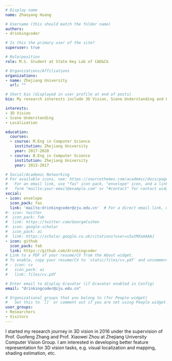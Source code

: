```yaml
---
# Display name
name: Zhaoyang Huang

# Username (this should match the folder name)
authors:
- drinkingcoder

# Is this the primary user of the site?
superuser: true

# Role/position
role: M.S. Student at State Key Lab of CAD&CG

# Organizations/Affiliations
organizations:
- name: Zhejiang University
  url: ""

# Short bio (displayed in user profile at end of posts)
bio: My research interests include 3D Vision, Scene Understanding and Localization.

interests:
- 3D Vision
- Scene Understanding
- Localization

education:
  courses:
  - course: M.Eng in Computer Science
    institution: Zhejiang University
    year: 2017-2020
  - course: B.Eng in Computer Science
    institution: Zhejiang University
    year: 2013-2017

# Social/Academic Networking
# For available icons, see: https://sourcethemes.com/academic/docs/page-builder/#icons
#   For an email link, use "fas" icon pack, "envelope" icon, and a link in the
#   form "mailto:your-email@example.com" or "#contact" for contact widget.
social:
- icon: envelope
  icon_pack: fas
  link: 'mailto:drinkingcoder@zju.edu.cn'  # For a direct email link, use "mailto:test@example.org".
#- icon: twitter
#  icon_pack: fab
#  link: https://twitter.com/GeorgeCushen
#- icon: google-scholar
#  icon_pack: ai
#  link: https://scholar.google.co.uk/citations?user=sIwtMXoAAAAJ
- icon: github
  icon_pack: fab
  link: https://github.com/drinkingcoder
# Link to a PDF of your resume/CV from the About widget.
# To enable, copy your resume/CV to `static/files/cv.pdf` and uncomment the lines below.
# - icon: cv
#   icon_pack: ai
#   link: files/cv.pdf

# Enter email to display Gravatar (if Gravatar enabled in Config)
email: "drinkingcoder@zju.edu.cn"

# Organizational groups that you belong to (for People widget)
#   Set this to `[]` or comment out if you are not using People widget.
user_groups:
- Researchers
- Visitors
---
```


I started my research journey in 3D vision in 2016 under the supervision of Prof. Guofeng Zhang and Prof. Xiaowei Zhou at Zhejiang University Computer Vision Group.
I am interested in developing better feature representation for 3D vision tasks, e.g. visual localization and mapping, shading estimation, etc.
